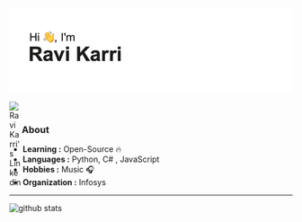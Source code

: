  
![](https://github.com/RaviKarrii/RaviKarrii/blob/master/header.png?raw=true)

<!---### Hi there 👋 I am [Ravi Karri](https://ravikarrii.github.io)-->
<a href="https://www.linkedin.com/in/ravi-shanker-reddy-karri-9299b71b/">
  <img align="left" alt="Ravi Karri's Linkedin" width="22px" src="https://cdn.jsdelivr.net/npm/simple-icons@v3/icons/linkedin.svg" />
</a>
<br />

### About

-  **Learning :** Open-Source :fire:	
-  **Languages :** Python, C# , JavaScript
-  **Hobbies :** Music :headphones: 
-  **Organization :** Infosys

---------------------------------------------------------------------------------------------------------------------------------------------------------------------------------

![github stats](https://github-readme-stats.vercel.app/api?username=ravikarrii&show_icons=true)


<!--
**RaviKarrii/RaviKarrii** is a ✨ _special_ ✨ repository because its `README.md` (this file) appears on your GitHub profile.

Here are some ideas to get you started:

- 🔭 I’m currently working on ...
- 🌱 I’m currently learning ...
- 👯 I’m looking to collaborate on ...
- 🤔 I’m looking for help with ...
- 💬 Ask me about ...
- 📫 How to reach me: ...
- 😄 Pronouns: ...
- ⚡ Fun fact: ...
-->
